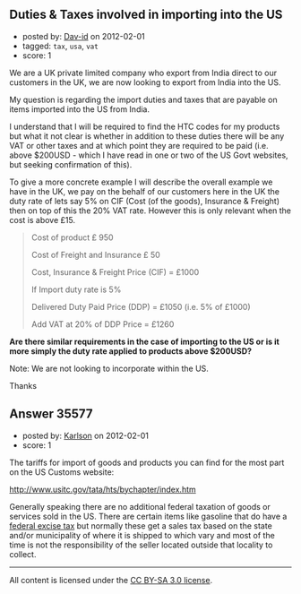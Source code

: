 ## Duties & Taxes involved in importing into the US

- posted by: [Dav-id](https://stackexchange.com/users/-1/16134-dav-id) on 2012-02-01
- tagged: `tax`, `usa`, `vat`
- score: 1

We are a UK private limited company who export from India direct to our customers in the UK, we are now looking to export from India into the US. 

My question is regarding the import duties and taxes that are payable on items imported into the US from India. 

I understand that I will be required to find the HTC codes for my products but what it not clear is whether in addition to these duties there will be any VAT or other taxes and at which point they are required to be paid (i.e. above $200USD - which I have read in one or two of the US Govt websites, but seeking confirmation of this). 


To give a more concrete example I will describe the overall example we have in the UK, we pay on the behalf of our customers here in the UK the duty rate of lets say 5% on CIF (Cost (of the goods), Insurance & Freight) then on top of this the 20% VAT rate. However this is only relevant when the cost is above £15.  


> Cost of product                              £ 950 
>
> Cost of Freight and Insurance                £  50 
>
> Cost, Insurance & Freight Price (CIF) =      £1000
> 
> If Import duty rate is 5% 
>
> Delivered Duty Paid Price (DDP)  =           £1050  (i.e. 5% of £1000)
> 
> Add VAT at 20% of DDP Price =                £1260



**Are there similar requirements in the case of importing to the US or is it more simply the duty rate applied to products above $200USD?**

Note: We are not looking to incorporate within the US. 

Thanks


## Answer 35577

- posted by: [Karlson](https://stackexchange.com/users/-1/15252-karlson) on 2012-02-01
- score: 1

The tariffs for import of goods and products you can find for the most part on the US Customs website:

http://www.usitc.gov/tata/hts/bychapter/index.htm

Generally speaking there are no additional federal taxation of goods or services sold in the US. There are certain items like gasoline that do have a [federal excise tax](http://www.irs.gov/businesses/small/article/0,,id=99517,00.html) but normally these get a sales tax based on the state and/or municipality of where it is shipped to which vary and most of the time is not the responsibility of the seller located outside that locality to collect.



---

All content is licensed under the [CC BY-SA 3.0 license](https://creativecommons.org/licenses/by-sa/3.0/).
